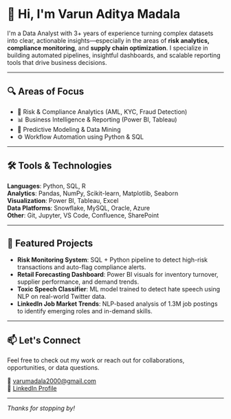 # 👋 Hi, I'm Varun Aditya Madala

I'm a Data Analyst with 3+ years of experience turning complex datasets into clear, actionable insights—especially in the areas of **risk analytics, compliance monitoring**, and **supply chain optimization**. I specialize in building automated pipelines, insightful dashboards, and scalable reporting tools that drive business decisions.

---

## 🔍 Areas of Focus
- 🔐 Risk & Compliance Analytics (AML, KYC, Fraud Detection)
- 📊 Business Intelligence & Reporting (Power BI, Tableau)
- 🧠 Predictive Modeling & Data Mining
- ⚙️ Workflow Automation using Python & SQL

---

## 🛠️ Tools & Technologies
**Languages**: Python, SQL, R  
**Analytics**: Pandas, NumPy, Scikit-learn, Matplotlib, Seaborn  
**Visualization**: Power BI, Tableau, Excel  
**Data Platforms**: Snowflake, MySQL, Oracle, Azure  
**Other**: Git, Jupyter, VS Code, Confluence, SharePoint

---

## 📁 Featured Projects
- **Risk Monitoring System**: SQL + Python pipeline to detect high-risk transactions and auto-flag compliance alerts.
- **Retail Forecasting Dashboard**: Power BI visuals for inventory turnover, supplier performance, and demand trends.
- **Toxic Speech Classifier**: ML model trained to detect hate speech using NLP on real-world Twitter data.
- **LinkedIn Job Market Trends**: NLP-based analysis of 1.3M job postings to identify emerging roles and in-demand skills.

---

## 📫 Let's Connect
Feel free to check out my work or reach out for collaborations, opportunities, or data questions.

📧 varumadala2000@gmail.com  
🔗 [LinkedIn Profile](https://www.linkedin.com/in/varun-madala-488b53244/)

---

*Thanks for stopping by!*
